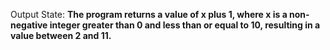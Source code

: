 Output State: **The program returns a value of x plus 1, where x is a non-negative integer greater than 0 and less than or equal to 10, resulting in a value between 2 and 11.**